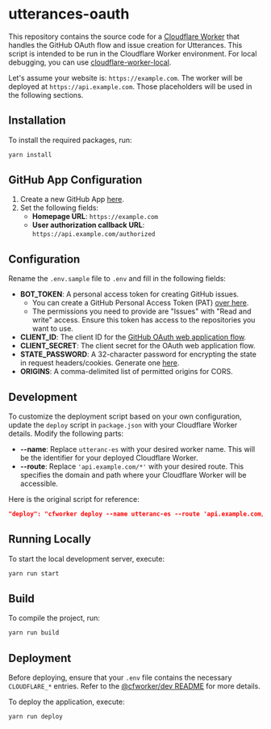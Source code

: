 # utterances-oauth

This repository contains the source code for a [Cloudflare Worker](https://developers.cloudflare.com/workers/) that handles the GitHub OAuth flow and issue creation for Utterances. This script is intended to be run in the Cloudflare Worker environment. For local debugging, you can use [cloudflare-worker-local](https://github.com/gja/cloudflare-worker-local).

Let's assume your website is: `https://example.com`. The worker will be deployed at `https://api.example.com`. Those placeholders will be used in the following sections.

## Installation

To install the required packages, run:

```bash
yarn install
```

## GitHub App Configuration

1. Create a new GitHub App [here](https://github.com/settings/developers).
2. Set the following fields:
   - **Homepage URL**: `https://example.com`
   - **User authorization callback URL**: `https://api.example.com/authorized`

## Configuration

Rename the `.env.sample` file to `.env` and fill in the following fields:

- **BOT_TOKEN**: A personal access token for creating GitHub issues.
  - You can create a GitHub Personal Access Token (PAT) [over here](https://github.com/settings/personal-access-tokens/new).
  - The permissions you need to provide are "Issues" with "Read and write" access. Ensure this token has access to the repositories you want to use.
- **CLIENT_ID**: The client ID for the [GitHub OAuth web application flow](https://developer.github.com/v3/oauth/#web-application-flow).
- **CLIENT_SECRET**: The client secret for the OAuth web application flow.
- **STATE_PASSWORD**: A 32-character password for encrypting the state in request headers/cookies. Generate one [here](https://lastpass.com/generatepassword.php).
- **ORIGINS**: A comma-delimited list of permitted origins for CORS.

## Development

To customize the deployment script based on your own configuration, update the `deploy` script in `package.json` with your Cloudflare Worker details. Modify the following parts:

- **--name**: Replace `utteranc-es` with your desired worker name. This will be the identifier for your deployed Cloudflare Worker.
- **--route**: Replace `'api.example.com/*'` with your desired route. This specifies the domain and path where your Cloudflare Worker will be accessible.

Here is the original script for reference:

```json
"deploy": "cfworker deploy --name utteranc-es --route 'api.example.com/*' src/index.ts"
```

## Running Locally

To start the local development server, execute:

```bash
yarn run start
```

## Build

To compile the project, run:

```bash
yarn run build
```

## Deployment

Before deploying, ensure that your `.env` file contains the necessary `CLOUDFLARE_*` entries. Refer to the [@cfworker/dev README](https://www.npmjs.com/package/@cfworker/dev) for more details.

To deploy the application, execute:

```bash
yarn run deploy
```
